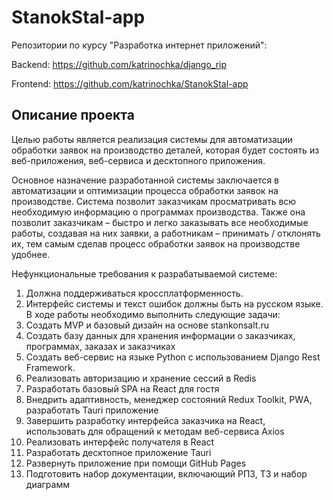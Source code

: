 # StanokStal-app
Репозитории по курсу "Разработка интернет приложений": 

Backend:  https://github.com/katrinochka/django_rip 

Frontend: https://github.com/katrinochka/StanokStal-app

## Описание проекта
Целью работы является реализация системы для автоматизации обработки заявок на производство деталей, которая будет состоять из веб-приложения, веб-сервиса и десктопного приложения. 

Основное назначение разработанной системы заключается в автоматизации и оптимизации процесса обработки заявок на производстве. Система позволит заказчикам просматривать всю необходимую информацию о программах производства. Также она позволит заказчикам – быстро и легко заказывать все необходимые работы, создавая на них заявки, а работникам – принимать / отклонять их, тем самым сделав процесс обработки заявок на производстве удобнее.

Нефункциональные требования к разрабатываемой системе:
1.	Должна поддерживаться кроссплатформенность.
2.	Интерфейс системы и текст ошибок должны быть на русском языке.
В ходе работы необходимо выполнить следующие задачи:
1.	Создать MVP и базовый дизайн на основе stankonsalt.ru
2.	Создать базу данных для хранения информации о заказчиках, программах, заказах и заказчиках
3.	Создать веб-сервис на языке Python с использованием Django Rest Framework. 
4.	Реализовать авторизацию и хранение сессий в Redis
5.	Разработать базовый SPA на React для гостя
6.	Внедрить адаптивность, менеджер состояний Redux Toolkit, PWА, разработать Tauri приложение
7.	Завершить разработку интерфейса заказчика на React, использовать для обращений к методам веб-сервиса Axios
8.	Реализовать интерфейс получателя в React
9.	Разработать десктопное приложение Tauri
10.	Развернуть приложение при помощи GitHub Pages
11.	Подготовить набор документации, включающий РПЗ, ТЗ и набор диаграмм
